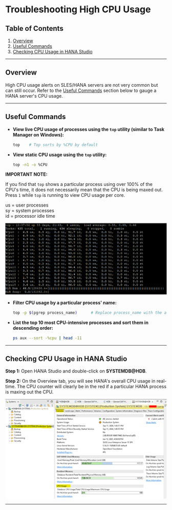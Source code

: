 # Troubleshooting High CPU Usage

## Table of Contents

1. [Overview](#overview)
2. [Useful Commands](#useful-commands)
3. [Checking CPU Usage in HANA Studio](#checking-cpu-usage-in-hana-studio)

---

## Overview

High CPU usage alerts on SLES/HANA servers are not very common but can still occur. Refer to the [Useful Commands](#useful-commands) section below to gauge a HANA server's CPU usage.

---

## Useful Commands

- **View live CPU usage of processes using the `top` utility (similar to Task Manager on Windows):**
    
    ```bash
    top    # Top sorts by %CPU by default
    ```
    
- **View static CPU usage using the `top` utility:**
    
    ```bash
    top -n1 -o %CPU
    ```
    
**IMPORTANT NOTE:**

If you find that `top` shows a particular process using over 100% of the CPU's time, it does not necessarily mean that the CPU is being maxed out. Press `1` while `top` is running to view CPU usage per core.

us = user processes  
sy = system processes  
id = processor idle time

![CPU Usage Example](https://github.com/JThomas404/SAP-HANA-Professional-Portfolio/blob/main/images/cpu_usage_example.png)

- **Filter CPU usage by a particular process' name:**
    
    ```bash
    top -p $(pgrep process_name)      # Replace process_name with the actual name of the process
    ```

- **List the top 10 most CPU-intensive processes and sort them in descending order:**
    
    ```bash
    ps aux --sort -%cpu | head -11
    ```

---

## Checking CPU Usage in HANA Studio

**Step 1:** Open HANA Studio and double-click on **SYSTEMDB@HDB**.

**Step 2:** On the Overview tab, you will see HANA's overall CPU usage in real-time. The CPU counter will clearly be in the red if a particular HANA process is maxing out the CPU.

![HANA Studio CPU Overview](https://github.com/JThomas404/SAP-HANA-Professional-Portfolio/blob/main/images/hana_studio_cpu_overview.png)

---